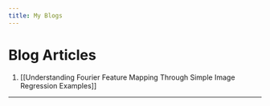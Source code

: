 ```yaml
---
title: My Blogs
---
```

# Blog Articles

1. [[Understanding Fourier Feature Mapping Through Simple Image Regression Examples]]
---
